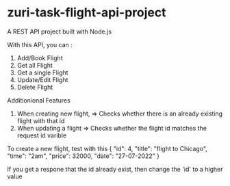 # zuri-task-flight-api-project
A REST API project built with Node.js

With this API, you can :
1. Add/Book Flight
2. Get all Flight
3. Get a single Flight
4. Update/Edit Flight
5. Delete Flight

Additionional Features
1. When creating new flight,
    => Checks whether there is an already existing flight with that id
2. When updating a flight
    => Checks whether the flight id matches the request id varible

To create a new flight, test with this
{
    "id": 4,
    "title": "flight to Chicago",
    "time": "2am",
    "price": 32000,
    "date": "27-07-2022"
}

If you get a respone that the id already exist, then change the 'id' to a higher value
